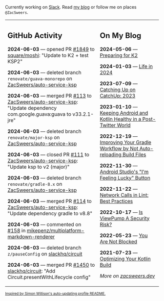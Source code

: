 Currently working on [Slack](https://slack.com/). Read [my blog](https://zacsweers.dev/) or follow me on places `@ZacSweers`.

<table><tr><td valign="top" width="60%">

## GitHub Activity
<!-- githubActivity starts -->
**2024-06-03** — opened PR [#1849](https://github.com/square/moshi/pull/1849) to [square/moshi](https://github.com/square/moshi): "Update to K2 + test KSP2"

**2024-06-03** — deleted branch `renovate/guava-monorepo` on [ZacSweers/auto-service-ksp](https://github.com/ZacSweers/auto-service-ksp)

**2024-06-03** — merged PR [#113](https://github.com/ZacSweers/auto-service-ksp/pull/113) to [ZacSweers/auto-service-ksp](https://github.com/ZacSweers/auto-service-ksp): "Update dependency com.google.guava:guava to v33.2.1-jre"

**2024-06-03** — deleted branch `renovate/major-ksp` on [ZacSweers/auto-service-ksp](https://github.com/ZacSweers/auto-service-ksp)

**2024-06-03** — closed PR [#111](https://github.com/ZacSweers/auto-service-ksp/pull/111) to [ZacSweers/auto-service-ksp](https://github.com/ZacSweers/auto-service-ksp): "Update ksp to v2 (major)"

**2024-06-03** — deleted branch `renovate/gradle-8.x` on [ZacSweers/auto-service-ksp](https://github.com/ZacSweers/auto-service-ksp)

**2024-06-03** — merged PR [#114](https://github.com/ZacSweers/auto-service-ksp/pull/114) to [ZacSweers/auto-service-ksp](https://github.com/ZacSweers/auto-service-ksp): "Update dependency gradle to v8.8"

**2024-06-03** — commented on [#158](https://github.com/mikepenz/multiplatform-markdown-renderer/issues/158#issuecomment-2145825307) in [mikepenz/multiplatform-markdown-renderer](https://github.com/mikepenz/multiplatform-markdown-renderer)

**2024-06-03** — deleted branch `z/pauseConfig` on [slackhq/circuit](https://github.com/slackhq/circuit)

**2024-06-03** — merged PR [#1450](https://github.com/slackhq/circuit/pull/1450) to [slackhq/circuit](https://github.com/slackhq/circuit): "Add Circuit.presentWithLifecycle config"
<!-- githubActivity ends -->
</td><td valign="top" width="40%">

## On My Blog
<!-- blog starts -->
**2024-05-06** — [Preparing for K2](https://www.zacsweers.dev/preparing-for-k2/)

**2024-01-03** — [Life in 2024](https://www.zacsweers.dev/life-in-2024/)

**2023-07-09** — [Catching Up on CatchUp: 2023](https://www.zacsweers.dev/catching-up-on-catchup-2023/)

**2023-01-10** — [Keeping Android and Kotlin Healthy in a Post-Twitter World](https://www.zacsweers.dev/keeping-android-healthy/)

**2022-12-19** — [Improving Your Gradle Workflow by Not Auto-reloading Build Files](https://www.zacsweers.dev/improving-your-workflow-by-not-auto-reloading-build-files/)

**2022-11-30** — [Android Studio's "I'm Feeling Lucky" Button](https://www.zacsweers.dev/android-studios-im-feeling-lucky-button/)

**2022-11-22** — [Network Calls in Lint: Best Practices](https://www.zacsweers.dev/network-calls-in-lint-best-practices/)

**2022-10-17** — [Is ViewPump A Security Risk?](https://www.zacsweers.dev/is-viewpump-a-security-risk/)

**2022-05-23** — [You Are Not Blocked](https://www.zacsweers.dev/you-are-not-blocked/)

**2021-07-23** — [Optimizing Your Kotlin Build](https://www.zacsweers.dev/optimizing-your-kotlin-build/)
<!-- blog ends -->
_More on [zacsweers.dev](https://zacsweers.dev/)_
</td></tr></table>

<sub><a href="https://simonwillison.net/2020/Jul/10/self-updating-profile-readme/">Inspired by Simon Willison's auto-updating profile README.</a></sub>